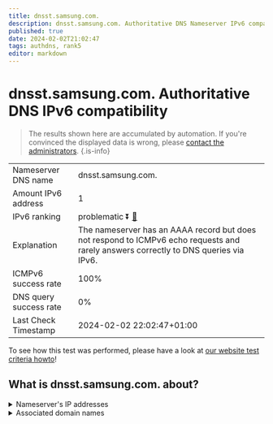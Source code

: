 ```yaml
---
title: dnsst.samsung.com.
description: dnsst.samsung.com. Authoritative DNS Nameserver IPv6 compatibility
published: true
date: 2024-02-02T21:02:47
tags: authdns, rank5
editor: markdown
---
```


# dnsst.samsung.com. Authoritative DNS IPv6 compatibility

> The results shown here are accumulated by automation. If you're convinced the displayed data is wrong, please [contact the administrators](/howto/chat). 
{.is-info}




|   |   |
| - | - |
| Nameserver DNS name | dnsst.samsung.com.
| Amount IPv6 address | 1
| IPv6 ranking | problematic :arrow_double_down: [🔗](/howto/ranking) |
| Explanation | The nameserver has an AAAA record but does not respond to ICMPv6 echo requests and rarely answers correctly to DNS queries via IPv6. |
| ICMPv6 success rate | 100%|
| DNS query success rate | 0% |
| Last Check Timestamp | 2024-02-02 22:02:47+01:00 |

To see how this test was performed, please have a look at [our website test criteria howto](/howto/testcriteria/authdns)!


## What is dnsst.samsung.com. about?




<details>
<summary>Nameserver's IP addresses</summary>

2001:330:a:a:203:241:135:51

</details>



<details>
<summary>Associated domain names</summary>

www.samsung.com

</details>
